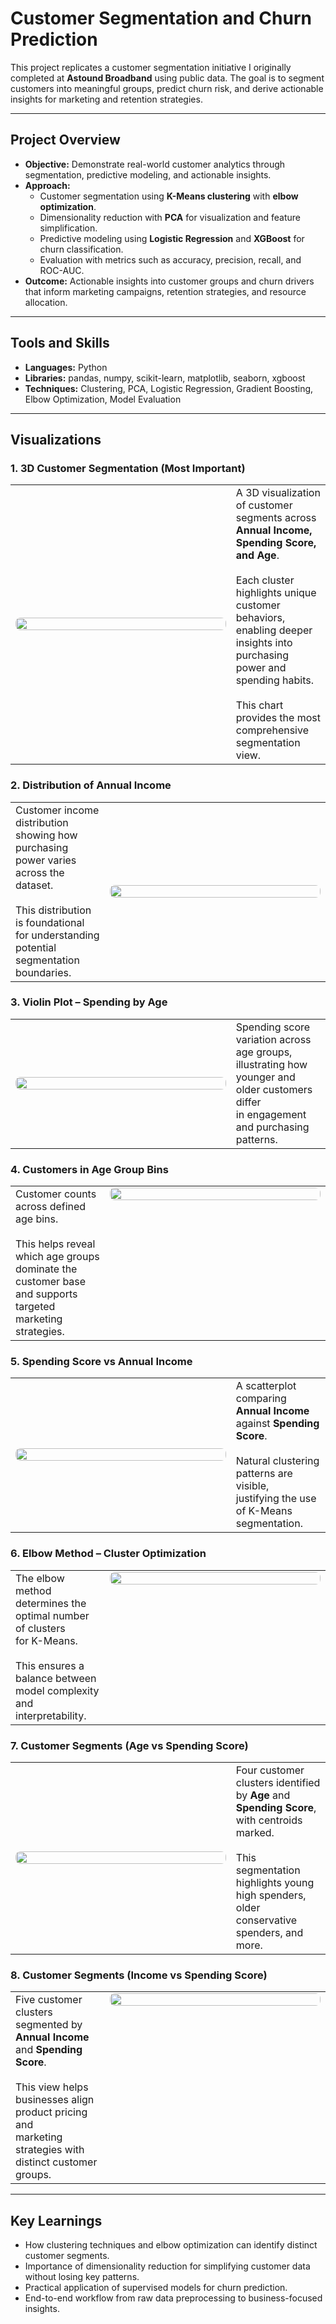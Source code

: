 # Customer Segmentation and Churn Prediction

This project replicates a customer segmentation initiative I originally completed at **Astound Broadband** using public data. The goal is to segment customers into meaningful groups, predict churn risk, and derive actionable insights for marketing and retention strategies.

---

## Project Overview
- **Objective:** Demonstrate real-world customer analytics through segmentation, predictive modeling, and actionable insights.
- **Approach:**
  - Customer segmentation using **K-Means clustering** with **elbow optimization**.
  - Dimensionality reduction with **PCA** for visualization and feature simplification.
  - Predictive modeling using **Logistic Regression** and **XGBoost** for churn classification.
  - Evaluation with metrics such as accuracy, precision, recall, and ROC-AUC.
- **Outcome:** Actionable insights into customer groups and churn drivers that inform marketing campaigns, retention strategies, and resource allocation.

---

## Tools and Skills
- **Languages:** Python  
- **Libraries:** pandas, numpy, scikit-learn, matplotlib, seaborn, xgboost  
- **Techniques:** Clustering, PCA, Logistic Regression, Gradient Boosting, Elbow Optimization, Model Evaluation  

---

## Visualizations

### 1. 3D Customer Segmentation (Most Important)
<table>
<tr>
<td style="width:70%;">
<img src="https://github.com/user-attachments/assets/4e9ddc23-7144-4356-8048-d7271c15406d" style="width:100%; border-radius:8px;"/>
</td>
<td style="width:30%; vertical-align:top;">
A 3D visualization of customer segments across <b>Annual Income, Spending Score, and Age</b>.<br><br>
Each cluster highlights unique customer behaviors,<br>
enabling deeper insights into purchasing power and spending habits.<br><br>
This chart provides the most comprehensive segmentation view.
</td>
</tr>
</table>

### 2. Distribution of Annual Income
<table>
<tr>
<td style="width:30%; vertical-align:top;">
Customer income distribution showing how purchasing power varies<br>
across the dataset.<br><br>
This distribution is foundational for understanding<br>
potential segmentation boundaries.
</td>
<td style="width:70%;">
<img src="https://github.com/user-attachments/assets/b3d55eab-5716-4261-ac1b-e89295463d44" style="width:100%; border-radius:8px;"/>
</td>
</tr>
</table>

### 3. Violin Plot – Spending by Age
<table>
<tr>
<td style="width:70%;">
<img src="https://github.com/user-attachments/assets/0c66b006-ba3e-4078-a8a2-71ba244e716c" style="width:100%; border-radius:8px;"/>
</td>
<td style="width:30%; vertical-align:top;">
Spending score variation across age groups,<br>
illustrating how younger and older customers differ<br>
in engagement and purchasing patterns.
</td>
</tr>
</table>

### 4. Customers in Age Group Bins
<table>
<tr>
<td style="width:30%; vertical-align:top;">
Customer counts across defined age bins.<br><br>
This helps reveal which age groups dominate the customer base<br>
and supports targeted marketing strategies.
</td>
<td style="width:70%; vertical-align:top;">
<img src="https://github.com/user-attachments/assets/33527269-2e55-4c54-ab2a-27f0e969b924" style="width:100%; border-radius:8px;"/>
</td>
</tr>
</table>

### 5. Spending Score vs Annual Income
<table>
<tr>
<td style="width:70%;">
<img src="https://github.com/user-attachments/assets/053b16e5-c7a3-4c04-94af-579799b36478" style="width:100%; border-radius:8px;"/>
</td>
<td style="width:30%; vertical-align:top;">
A scatterplot comparing <b>Annual Income</b> against <b>Spending Score</b>.<br><br>
Natural clustering patterns are visible,<br>
justifying the use of K-Means segmentation.
</td>
</tr>
</table>

### 6. Elbow Method – Cluster Optimization
<table>
<tr>
<td style="width:30%; vertical-align:top;">
The elbow method determines the optimal number of clusters<br>
for K-Means.<br><br>
This ensures a balance between model complexity and interpretability.
</td>
<td style="width:70%; vertical-align:top;">
<img src="https://github.com/user-attachments/assets/0a4a8edc-b8ae-4a6f-8335-572a0a7ffcf8" style="width:100%; border-radius:8px;"/>
</td>
</tr>
</table>

### 7. Customer Segments (Age vs Spending Score)
<table>
<tr>
<td style="width:70%;">
<img src="https://github.com/user-attachments/assets/9940bcf0-6362-4319-aa36-ebe416645721" style="width:100%; border-radius:8px;"/>
</td>
<td style="width:30%; vertical-align:top;">
Four customer clusters identified by <b>Age</b> and <b>Spending Score</b>,<br>
with centroids marked.<br><br>
This segmentation highlights young high spenders,<br>
older conservative spenders, and more.
</td>
</tr>
</table>

### 8. Customer Segments (Income vs Spending Score)
<table>
<tr>
<td style="width:30%; vertical-align:top;">
Five customer clusters segmented by <b>Annual Income</b> and <b>Spending Score</b>.<br><br>
This view helps businesses align product pricing and<br>
marketing strategies with distinct customer groups.
</td>
<td style="width:70%; vertical-align:top;">
<img src="https://github.com/user-attachments/assets/8ebe0009-a55c-49ce-94bb-258dc0c25694" style="width:100%; border-radius:8px;"/>
</td>
</tr>
</table>

---

## Key Learnings
- How clustering techniques and elbow optimization can identify distinct customer segments.  
- Importance of dimensionality reduction for simplifying customer data without losing key patterns.  
- Practical application of supervised models for churn prediction.  
- End-to-end workflow from raw data preprocessing to business-focused insights.
